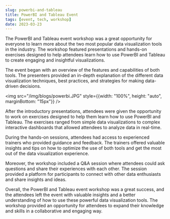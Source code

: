 ```yaml
---
slug: powerbi-and-tableau
title: PowerBI and Tableau Event
tags: [event, tech, workshop]
date: 2023-03-23
---
```


The PowerBI and Tableau event workshop was a great opportunity for everyone to learn more about the two most popular data visualization tools in the industry. The workshop featured presentations and hands-on exercises designed to help attendees learn how to use PowerBI and Tableau to create engaging and insightful visualizations.

<!-- truncate -->

The event began with an overview of the features and capabilities of both tools. The presenters provided an in-depth explanation of the different data visualization techniques, best practices, and strategies for making data-driven decisions.

<img src="/img/blogs/powerbi.JPG" style={{width: "100%", height: "auto", marginBottom: "15px"}} />

After the introductory presentations, attendees were given the opportunity to work on exercises designed to help them learn how to use PowerBI and Tableau. The exercises ranged from simple data visualizations to complex interactive dashboards that allowed attendees to analyze data in real-time.

During the hands-on sessions, attendees had access to experienced trainers who provided guidance and feedback. The trainers offered valuable insights and tips on how to optimize the use of both tools and get the most out of the data visualization experience.

Moreover, the workshop included a Q&A session where attendees could ask questions and share their experiences with each other. The session provided a platform for participants to connect with other data enthusiasts and share insights and ideas.

Overall, the PowerBI and Tableau event workshop was a great success, and the attendees left the event with valuable insights and a better understanding of how to use these powerful data visualization tools. The workshop provided an opportunity for attendees to expand their knowledge and skills in a collaborative and engaging way.
